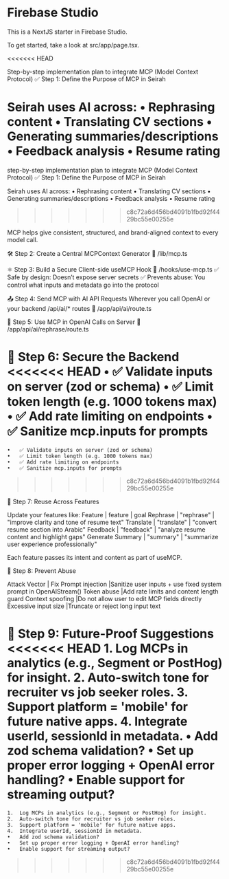 # Firebase Studio

This is a NextJS starter in Firebase Studio.

To get started, take a look at src/app/page.tsx.



<<<<<<< HEAD

Step-by-step implementation plan to integrate MCP (Model Context Protocol)
✅ Step 1: Define the Purpose of MCP in Seirah

Seirah uses AI across:
    •   Rephrasing content
    •   Translating CV sections
    •   Generating summaries/descriptions
    •   Feedback analysis
    •   Resume rating
=======
step-by-step implementation plan to integrate MCP (Model Context Protocol)
✅ Step 1: Define the Purpose of MCP in Seirah

Seirah uses AI across:
	•	Rephrasing content
	•	Translating CV sections
	•	Generating summaries/descriptions
	•	Feedback analysis
	•	Resume rating
>>>>>>> c8c72a6d456bd4091b1fbd92f4429bc55e00255e

MCP helps give consistent, structured, and brand-aligned context to every model call.


🛠️ Step 2: Create a Central MCPContext Generator
📁 /lib/mcp.ts


⚛️ Step 3: Build a Secure Client-side useMCP Hook
📁 /hooks/use-mcp.ts
✅ Safe by design: Doesn’t expose server secrets
✅ Prevents abuse: You control what inputs and metadata go into the protocol


📤 Step 4: Send MCP with AI API Requests
Wherever you call OpenAI or your backend /api/ai/* routes
📁 /app/api/ai/route.ts 


🧠 Step 5: Use MCP in OpenAI Calls on Server
📁 /app/api/ai/rephrase/route.ts


🔐 Step 6: Secure the Backend
<<<<<<< HEAD
    •   ✅ Validate inputs on server (zod or schema)
    •   ✅ Limit token length (e.g. 1000 tokens max)
    •   ✅ Add rate limiting on endpoints
    •   ✅ Sanitize mcp.inputs for prompts
=======
	•	✅ Validate inputs on server (zod or schema)
	•	✅ Limit token length (e.g. 1000 tokens max)
	•	✅ Add rate limiting on endpoints
	•	✅ Sanitize mcp.inputs for prompts
>>>>>>> c8c72a6d456bd4091b1fbd92f4429bc55e00255e


🔁 Step 7: Reuse Across Features

Update your features like:
Feature          |     feature    |    goal
Rephrase         |   "rephrase"   |  "improve clarity and tone of resume text"
Translate        |  "translate"   |  "convert resume section into Arabic"
Feedback         |  "feedback"    |  "analyze resume content and highlight gaps"
Generate Summary |  "summary"     | "summarize user experience professionally"

Each feature passes its intent and content as part of useMCP.




🚫 Step 8: Prevent Abuse

Attack Vector             |    Fix
Prompt injection          |Sanitize user inputs + use fixed system prompt in OpenAIStream()
Token abuse               |Add rate limits and content length guard
Context spoofing          |Do not allow user to edit MCP fields directly
Excessive input size      |Truncate or reject long input text



🌟 Step 9: Future-Proof Suggestions
<<<<<<< HEAD
    1.  Log MCPs in analytics (e.g., Segment or PostHog) for insight.
    2.  Auto-switch tone for recruiter vs job seeker roles.
    3.  Support platform = 'mobile' for future native apps.
    4.  Integrate userId, sessionId in metadata.
    •   Add zod schema validation?
    •   Set up proper error logging + OpenAI error handling?
    •   Enable support for streaming output?
=======
	1.	Log MCPs in analytics (e.g., Segment or PostHog) for insight.
	2.	Auto-switch tone for recruiter vs job seeker roles.
	3.	Support platform = 'mobile' for future native apps.
	4.	Integrate userId, sessionId in metadata.
	•	Add zod schema validation?
	•	Set up proper error logging + OpenAI error handling?
	•	Enable support for streaming output?
>>>>>>> c8c72a6d456bd4091b1fbd92f4429bc55e00255e
